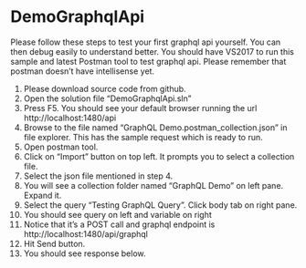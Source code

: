 # DemoGraphqlApi
 
Please follow these steps to test your first graphql api yourself. You can then debug easily to understand better. You should have VS2017 to run this sample and latest Postman tool to test graphql api. Please remember that postman doesn’t have intellisense yet.

1.	Please download source code from github. 
2.	Open the solution file “DemoGraphqlApi.sln”
3.	Press F5. You should see your default browser running the url http://localhost:1480/api
4.	Browse to the file named “GraphQL Demo.postman_collection.json” in file explorer. This has the sample request which is ready to run.
5.	Open postman tool.
6.	Click on “Import” button on top left. It prompts you to select a collection file. 
7.	Select the json file mentioned in step 4.
8.	You will see a collection folder named “GraphQL Demo” on left pane. Expand it.
9.	Select the query “Testing GraphQL Query”. Click body tab on right pane.
10.	You should see query on left and variable on right
11.	Notice that it’s a POST call and graphql endpoint is http://localhost:1480/api/graphql
12.	Hit Send button.
13.	You should see response below.
